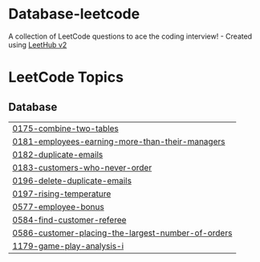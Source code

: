 # Database-leetcode
A collection of LeetCode questions to ace the coding interview! - Created using [LeetHub v2](https://github.com/arunbhardwaj/LeetHub-2.0)

<!---LeetCode Topics Start-->
# LeetCode Topics
## Database
|  |
| ------- |
| [0175-combine-two-tables](https://github.com/EsraaAbdelrazek/Database-leetcode/tree/master/0175-combine-two-tables) |
| [0181-employees-earning-more-than-their-managers](https://github.com/EsraaAbdelrazek/Database-leetcode/tree/master/0181-employees-earning-more-than-their-managers) |
| [0182-duplicate-emails](https://github.com/EsraaAbdelrazek/Database-leetcode/tree/master/0182-duplicate-emails) |
| [0183-customers-who-never-order](https://github.com/EsraaAbdelrazek/Database-leetcode/tree/master/0183-customers-who-never-order) |
| [0196-delete-duplicate-emails](https://github.com/EsraaAbdelrazek/Database-leetcode/tree/master/0196-delete-duplicate-emails) |
| [0197-rising-temperature](https://github.com/EsraaAbdelrazek/Database-leetcode/tree/master/0197-rising-temperature) |
| [0577-employee-bonus](https://github.com/EsraaAbdelrazek/Database-leetcode/tree/master/0577-employee-bonus) |
| [0584-find-customer-referee](https://github.com/EsraaAbdelrazek/Database-leetcode/tree/master/0584-find-customer-referee) |
| [0586-customer-placing-the-largest-number-of-orders](https://github.com/EsraaAbdelrazek/Database-leetcode/tree/master/0586-customer-placing-the-largest-number-of-orders) |
| [1179-game-play-analysis-i](https://github.com/EsraaAbdelrazek/Database-leetcode/tree/master/1179-game-play-analysis-i) |
<!---LeetCode Topics End-->